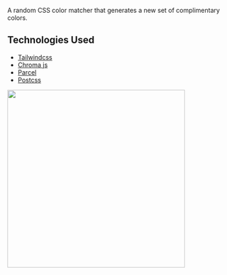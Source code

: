 A random CSS color matcher that generates a new set of complimentary colors.

## Technologies Used

* [Tailwindcss](https://tailwindcss.com/)
* [Chroma js](https://gka.github.io/chroma.js/)
* [Parcel](https://parceljs.org/)
* [Postcss](https://postcss.org/)

<image src="color-recording.gif" width="400px">